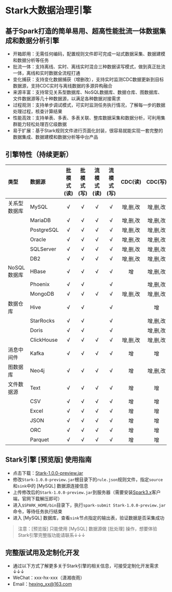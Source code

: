 # Stark大数据治理引擎
## 基于Spark打造的简单易用、超高性能批流一体数据集成和数据分析引擎
* 开箱即用：无需任何编码，配置规则文件即可完成一站式数据采集、数据建模和数据分析等任务
* 批流一体：支持离线、实时、离线实时混合三种数据读写模式，做到真正批流一体，离线和实时数据全流程打通
* 变化捕获：支持变化数据捕获（增删改），支持实时监测CDC数据更新到目标数据源，支持CDC实时与离线数据的多源异构融合
* 来源丰富：支持常见关系型数据库、NoSQL数据库、数据仓库、图数据库、文件数据源等几十种数据源，以满足各种数据对接需求
* 过程观测：支持单步调试模式，可实时监测任务执行情况，了解每一步的数据处理过程，核查计算结果
* 性能高效：支持单表、多表、多表关联、整库数据采集和数据分析，可利用集群能力轻松处理百亿级数据
* 易于扩展：基于Stark规则文件进行页面化封装，很容易就能实现一套完整的数据集成、数据建模和数据分析等中台产品

## 引擎特性（持续更新）
|类型         |数据源      |批模式(读)|批模式(写)|流模式(读)|流模式(写)|CDC(读) |CDC(写) |
|:------------|:-----------|:--------:|:--------:|:--------:|:--------:|:------:|:------:|
|关系型数据库 |MySQL       |√         |√         |√         |√         |增,删,改|增,删,改|
|			  |MariaDB     |√         |√         |√         |√         |增,删,改|增,删,改|
|             |PostgreSQL  |√         |√         |√         |√         |增,删,改|增,删,改|
|             |Oracle      |√         |√         |√         |√         |增,删,改|增,删,改|
|             |SQLServer   |√         |√         |√         |√         |增,删,改|增,删,改|
|             |DB2         |√         |√         |√         |√         |增,删,改|增,删,改|
|NoSQL数据库  |HBase	   |√         |√         |√         |√         |增      |增,删,改|
|             |Phoenix     |√         |√         |          |√         |        |增,删,改|
|             |MongoDB     |√         |√         |√         |√         |增,删,改|增,删,改|
|数据仓库     |Hive        |√         |√         |          |√         |        |增      |
|             |StarRocks   |√         |√         |          |√         |        |增,删,改|
|             |Doris       |√         |√         |          |√         |        |增,删,改|
|             |ClickHouse  |√         |√         |√         |√         |增,删,改|增,删,改|
|消息中间件   |Kafka       |√         |√         |√         |√         |增      |增      |
|图数据库     |Neo4j       |√         |√         |√         |√         |增      |增,删,改|
|文件数据源   |Text        |√         |√         |√         |√         |增      |增      |
|             |CSV         |√         |√         |√         |√         |增      |增      |
|             |Excel       |√         |√         |√         |√         |增      |增      |
|             |JSON        |√         |√         |√         |√         |增      |增      |
|             |ORC         |√         |√         |√         |√         |增      |增      |
|             |Parquet     |√         |√         |√         |√         |增      |增      |

## Stark引擎 [预览版] 使用指南
* 点击下载：[Stark-1.0.0-preview.jar](https://github.com/hexnn/Stark/releases/download/1.0.0-preview/Stark-1.0.0-preview.jar) 
* 修改`Stark-1.0.0-preview.jar`根目录下的`rule.json`规则文件，指定`source`和`sink`中的 [MySQL] 数据源连接信息
* 上传修改后的`Stark-1.0.0-preview.jar`到服务器（需要安装[Spark3.x](https://spark.apache.org/downloads.html)客户端，官网下载解压即可）
* 进入`$SPARK_HOME/bin`目录下，执行`spark-submit Stark-1.0.0-preview.jar`命令，等待任务执行结束
* 进入 [MySQL] 数据库，查看`sink`节点指定的输出表，验证数据是否采集成功
> 注意：[预览版] 只能使用 [MySQL] 数据源做 [批处理] 操作，想要体验Stark引擎完整版功能请联系↓↓↓

## 完整版试用及定制化开发
* 通过以下方式了解更多关于Stark引擎的相关信息，可接受定制化开发需求↓↓↓
* WeChat：xxx-hx-xxx（潇湘夜雨）
* Email：hexing_xx@163.com
